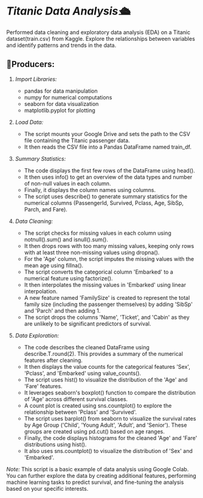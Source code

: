 # *Titanic Data Analysis🛳️*

Performed data cleaning and exploratory data analysis (EDA) on a Titanic dataset(train.csv) from Kaggle. Explore the relationships between variables and identify patterns and trends in the data.

## 🔴Producers:
1. *Import Libraries:*
   - pandas for data manipulation
   - numpy for numerical computations
   - seaborn for data visualization
   - matplotlib.pyplot for plotting

2. *Load Data:*
   - The script mounts your Google Drive and sets the path to the CSV file containing the Titanic passenger data.
   - It then reads the CSV file into a Pandas DataFrame named train_df.

3. *Summary Statistics:*
   - The code displays the first few rows of the DataFrame using head().
   - It then uses info() to get an overview of the data types and number of non-null values in each column.
   - Finally, it displays the column names using columns.
   - The script uses describe() to generate summary statistics for the numerical columns (PassengerId, Survived, Pclass, 
     Age, SibSp, Parch, and Fare).

4. *Data Cleaning:*
   - The script checks for missing values in each column using notnull().sum() and isnull().sum().
   - It then drops rows with too many missing values, keeping only rows with at least three non-missing values using 
     dropna().
   - For the 'Age' column, the script imputes the missing values with the mean age using fillna().
   - The script converts the categorical column 'Embarked' to a numerical feature using factorize().
   - It then interpolates the missing values in 'Embarked' using linear interpolation.
   - A new feature named 'FamilySize' is created to represent the total family size (including the passenger themselves) by adding 'SibSp' and 'Parch' and then adding 1.
   - The script drops the columns 'Name', 'Ticket', and 'Cabin' as they are unlikely to be significant predictors of survival.

5. *Data Exploration:*
   - The code describes the cleaned DataFrame using describe.T.round(2). This provides a summary of the numerical features 
     after cleaning.
   - It then displays the value counts for the categorical features 'Sex', 'Pclass', and 'Embarked' using value_counts().
   - The script uses hist() to visualize the distribution of the 'Age' and 'Fare' features.
   - It leverages seaborn's boxplot() function to compare the distribution of 'Age' across different survival classes.
   - A count plot is created using sns.countplot() to explore the relationship between 'Pclass' and 'Survived'.
   - The script uses barplot() from seaborn to visualize the survival rates by Age Group ('Child', 'Young Adult', 'Adult', 
     and 'Senior'). These groups are created using pd.cut() based on age ranges.
   - Finally, the code displays histograms for the cleaned 'Age' and 'Fare' distributions using hist().
   - It also uses sns.countplot() to visualize the distribution of 'Sex' and 'Embarked'.

*Note:* This script is a basic example of data analysis using Google Colab. You can further explore the data by creating additional features, performing machine learning tasks to predict survival, and fine-tuning the analysis based on your specific interests.

